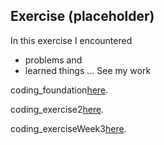 ## Exercise (placeholder)

In this exercise I encountered
- problems
and
- learned things
...
See my work

coding_foundation[here](coding_foundation).

coding_exercise2[here](exercise2).

coding_exerciseWeek3[here](exercise_3).
<!-- See my work [here](https://leoneckert.github.io/cdv-student/coding-exercises/placeholder/website/). (note this link goes to GitHub Pages, the *public* face of this project)
̨ -->
